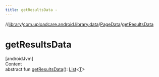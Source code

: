 ```yaml
---
title: getResultsData -
---
```

//[library](../../index.md)/[com.uploadcare.android.library.data](../index.md)/[PageData](index.md)/[getResultsData](get-results-data.md)



# getResultsData  
[androidJvm]  
Content  
abstract fun [getResultsData](get-results-data.md)(): [List](https://kotlinlang.org/api/latest/jvm/stdlib/kotlin.collections/-list/index.html)<[T](index.md)>  



